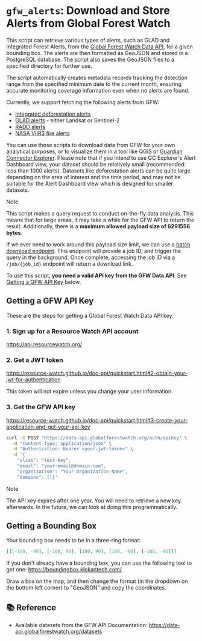 # `gfw_alerts`: Download and Store Alerts from Global Forest Watch

This script can retrieve various types of alerts, such as GLAD and Integrated Forest Alerts, from the [Global Forest Watch Data API](https://data-api.globalforestwatch.org/), for a given bounding box. The alerts are then formatted as GeoJSON and stored in a PostgreSQL database. The script also saves the GeoJSON files to a specified directory for further use.

The script automatically creates metadata records tracking the detection range from the specified minimum date to the current month, ensuring accurate monitoring coverage information even when no alerts are found.

Currently, we support fetching the following alerts from GFW:

* [Integrated deforestation alerts](https://data.globalforestwatch.org/datasets/gfw::integrated-deforestation-alerts/about)
* [GLAD alerts](https://glad.umd.edu/dataset/glad-forest-alerts) - either Landsat or Sentinel-2
* [RADD alerts](https://data.globalforestwatch.org/datasets/gfw::deforestation-alerts-radd/about)
* [NASA VIIRS fire alerts](https://data.globalforestwatch.org/documents/gfw::viirs-active-fires/about)

You can use these scripts to download data from GFW for your own analytical purposes, or to visualize them in a tool like QGIS or [Guardian Connector Explorer](https://github.com/conservationmetrics/gc-explorer). Please note that if you intend to use GC Explorer's Alert Dashboard view, your dataset should be relatively small (recommended: less than 1000 alerts). Datasets like deforestation alerts can be quite large depending on the area of interest and the time period, and may not be suitable for the Alert Dashboard view which is designed for smaller datasets.

> [!NOTE]
> This script makes a query request to conduct on-the-fly data analysis. This means that for large areas, it may take a while for the GFW API to return the result. Additionally, there is a **maximum allowed payload size of 6291556 bytes**.
>
> If we ever need to work around this payload size limit, we can use a [batch download endpoint](https://data-api.globalforestwatch.org/#tag/Query/operation/query_dataset_list_post_dataset__dataset___version__query_batch_post). This endpoint will provide a job ID, and trigger the query in the background. Once complete, accessing the job ID via a ` /job/{job_id}` endpoint will return a download link.

To use this script, **you need a valid API key from the GFW Data API**: See [Getting a GFW API Key](#getting-a-gfw-api-key) below.

## Getting a GFW API Key

These are the steps for getting a Global Forest Watch Data API key.

### 1. Sign up for a Resource Watch API account

https://api.resourcewatch.org/

### 2. Get a JWT token

https://resource-watch.github.io/doc-api/quickstart.html#2-obtain-your-jwt-for-authentication

This token will not expire unless you change your user information.

### 3. Get the GFW API key

https://resource-watch.github.io/doc-api/quickstart.html#3-create-your-application-and-get-your-api-key

```bash
curl -X POST "https://data-api.globalforestwatch.org/auth/apikey" \
  -H "Content-Type: application/json" \
  -H "Authorization: Bearer <your-jwt-token>" \
  -d '{
    "alias": "test-key",
    "email": "your-email@domain.com",
    "organization": "Your Organization Name",
    "domains": []}'
```

> [!NOTE] 
> The API key expires after one year. You will need to retrieve a new key afterwards. In the future, we can look at doing this programmatically.

## Getting a Bounding Box

Your bounding box needs to be in a three-ring format:

```json
[[[-180, -90], [-180, 90], [180, 90], [180, -90], [-180, -90]]]
```

If you don't already have a bounding box, you can use the following tool to get one: https://boundingbox.klokantech.com/

Draw a box on the map, and then change the format (in the dropdown on the bottom left corner) to "GeoJSON" and copy the coordinates.

## 📚 Reference

* Available datasets from the GFW API Documentation: https://data-api.globalforestwatch.org/datasets